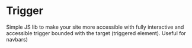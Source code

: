 # Trigger
Simple JS lib to make your site more accessible with fully interactive and accessible trigger bounded with the target (triggered element). Useful for navbars)
